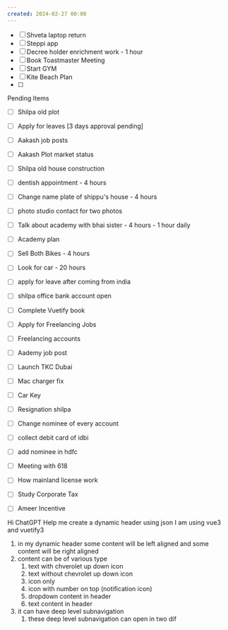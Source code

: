 ```yaml
---
created: 2024-02-27 00:08
---
```


- [ ] Shveta laptop return
- [ ] Steppi app
- [ ] Decree holder enrichment work - 1 hour
- [ ] Book Toastmaster Meeting
- [ ] Start GYM
- [ ] Kite Beach Plan
- [ ] 


Pending Items

- [ ] Shilpa old plot 
- [ ] Apply for leaves [3 days approval pending]
- [ ] Aakash job posts
- [ ] Aakash Plot market status
- [ ] Shilpa old house construction
- [ ] dentish appointment - 4 hours
- [ ] Change name plate of shippu's house - 4 hours
- [ ] photo studio contact for two photos
- [ ] Talk about academy with bhai sister - 4 hours - 1 hour daily
- [ ] Academy plan 
- [ ] Sell Both Bikes - 4 hours
- [ ] Look for car - 20 hours
- [ ] apply for leave after coming from india
- [ ] shilpa office bank account open
- [ ] Complete Vuetify book
- [ ] Apply for Freelancing Jobs
- [ ] Freelancing accounts
- [ ] Aademy job post
- [ ] Launch TKC Dubai
- [ ] Mac charger fix
- [ ] Car Key 
- [ ] Resignation shilpa
- [ ] Change nominee of every account
- [ ] collect debit card of idbi
- [ ] add nominee in hdfc 
- [ ] Meeting with 618
- [ ] How mainland license work
- [ ] Study Corporate Tax
- [ ] Ameer Incentive


Hi ChatGPT 
Help me create a dynamic header using json
I am using vue3 and vuetify3
1. in my dynamic header some content will be left aligned and some content will be right aligned
2. content can be of various type
	1. text with chverolet up down icon 
	2. text without chevrolet up down icon
	3. icon only
	4. icon with number on top (notification icon)
	5. dropdown content in header
	6. text content in header
3. it can have deep level subnavigation 
	1. these deep level subnavigation can open in two dif



